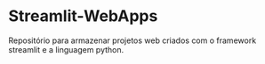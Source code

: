 # Streamlit-WebApps
Repositório para armazenar projetos web criados com o framework streamlit e a linguagem python.

